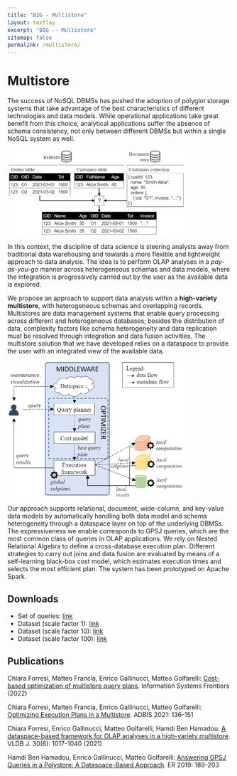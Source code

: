 ```yaml
---
title: "BIG - Multistore"
layout: textlay
excerpt: "BIG -- Multistore"
sitemap: false
permalink: /multistore/
---
```


# Multistore

<!--<p><strong>FULL DOCUMENTATION</strong>: <a href="sabine-readme">sabine-readme</a>
</p>-->

<p>The success of NoSQL DBMSs has pushed the adoption of polyglot storage systems that take advantage of the best characteristics of different technologies and data models. While operational applications take great benefit from this choice, analytical applications suffer the absence of schema consistency, not only between different DBMSs but within a single NoSQL system as well.</p>

<img src="/images/projects/multistore/intro-example.png" width="400px"  />

<p>In this context, the discipline of data science is steering analysts away from traditional data warehousing and towards a more flexible and lightweight approach to data analysis. The idea is to perform OLAP analyses in a <i>pay-as-you-go</i> manner across heterogeneous schemas and data models, where the integration is progressively carried out by the user as the available data is explored.</p>

<p>We propose an approach to support data analysis within a <strong>high-variety multistore</strong>, with heterogeneous schemas and overlapping records. Multistores are data management systems that enable query processing across different and heterogeneous databases; besides the distribution of data, complexity factors like schema heterogeneity and data replication must be resolved through integration and data fusion activities. The multistore solution that we have developed relies on a dataspace to provide the user with an integrated view of the available data.</p>

<img src="/images/projects/multistore/overview.png" width="400px"  />

<p>Our approach supports relational, document, wide-column, and key-value data models by automatically handling both data model and schema heterogeneity through a dataspace layer on top of the underlying DBMSs. The expressiveness we enable corresponds to GPSJ queries, which are the most common class of queries in OLAP applications. We rely on Nested Relational Algebra to define a cross-database execution plan. Different strategies to carry out joins and data fusion are evaluated by means of a self-learning black-box cost model, which estimates execution times and selects the most efficient plan. The system has been prototyped on Apache Spark.</p>


## Downloads

<ul>
<li>Set of queries: <a href="/downloads/multistore/queries.csv">link</a></li>
<li>Dataset (scale factor 1): <a href="/downloads/multistore/sf1.zip">link</a></li>
<li>Dataset (scale factor 10): <a href="/downloads/multistore/sf10.zip">link</a></li>
<li>Dataset (scale factor 100): <a href="/downloads/multistore/sf100.zip">link</a></li>
</ul>

## Publications

<p>Chiara Forresi, Matteo Francia, Enrico Gallinucci, Matteo Golfarelli: <a href="https://doi.org/10.1007/s10796-022-10320-2">Cost-based optimization of multistore query plans</a>. Information Systems Frontiers (2022)</p>
<p>Chiara Forresi, Matteo Francia, Enrico Gallinucci, Matteo Golfarelli: <a href="https://doi.org/10.1007/978-3-030-82472-3_11">Optimizing Execution Plans in a Multistore</a>. ADBIS 2021: 136-151</p>
<p>Chiara Forresi, Enrico Gallinucci, Matteo Golfarelli, Hamdi Ben Hamadou: <a href="https://doi.org/10.1007/s00778-021-00682-5">A dataspace-based framework for OLAP analyses in a high-variety multistore</a>. VLDB J. 30(6): 1017-1040 (2021)</p>
<p>Hamdi Ben Hamadou, Enrico Gallinucci, Matteo Golfarelli: <a href="https://doi.org/10.1007/978-3-030-33223-5_16">Answering GPSJ Queries in a Polystore: A Dataspace-Based Approach</a>. ER 2019: 189-203</p>


<style media="screen" type="text/css">

.note {
  font-size: 0.8em;
}

.logos {
  float: left;
  width: 33%;
  height: 220px;
}

.helper {
  display: inline-block;
  height: 100%;
  vertical-align: middle;
}

img {
  vertical-align: middle;
}

.missing {
  color: red;
}

</style>
